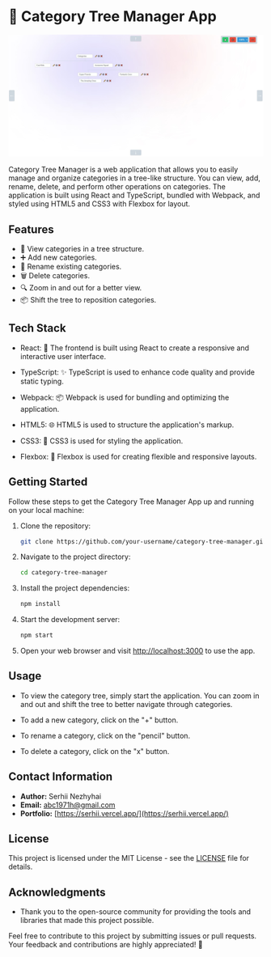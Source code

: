 # 🌲 Category Tree Manager App

![Category Tree Manager](screenshot.jpg)

Category Tree Manager is a web application that allows you to easily manage and organize categories in a tree-like structure. You can view, add, rename, delete, and perform other operations on categories. The application is built using React and TypeScript, bundled with Webpack, and styled using HTML5 and CSS3 with Flexbox for layout.

## Features

- 🌳 View categories in a tree structure.
- ➕ Add new categories.
- 🔄 Rename existing categories.
- 🗑️ Delete categories.
- 🔍 Zoom in and out for a better view.
- 📦 Shift the tree to reposition categories.

## Tech Stack

- React: 🚀 The frontend is built using React to create a responsive and interactive user interface.

- TypeScript: ✨ TypeScript is used to enhance code quality and provide static typing.

- Webpack: 📦 Webpack is used for bundling and optimizing the application.

- HTML5: 🌐 HTML5 is used to structure the application's markup.

- CSS3: 🎨 CSS3 is used for styling the application.

- Flexbox: 📏 Flexbox is used for creating flexible and responsive layouts.

## Getting Started

Follow these steps to get the Category Tree Manager App up and running on your local machine:

1. Clone the repository:

   ```bash
   git clone https://github.com/your-username/category-tree-manager.git
   ```

2. Navigate to the project directory:

   ```bash
   cd category-tree-manager
   ```

3. Install the project dependencies:

   ```bash
   npm install
   ```

4. Start the development server:

   ```bash
   npm start
   ```

5. Open your web browser and visit [http://localhost:3000](http://localhost:3000) to use the app.

## Usage

- To view the category tree, simply start the application. You can zoom in and out and shift the tree to better navigate through categories.

- To add a new category, click on the "+" button.

- To rename a category, click on the "pencil" button.

- To delete a category, click on the "x" button.

## Contact Information

- **Author:** Serhii Nezhyhai
- **Email:** [abc1971h@gmail.com](mailto:abc1971h@gmail.com)
- **Portfolio:** [https://serhii.vercel.app/](https://serhii.vercel.app/)

## License

This project is licensed under the MIT License - see the [LICENSE](LICENSE) file for details.

## Acknowledgments

- Thank you to the open-source community for providing the tools and libraries that made this project possible.

Feel free to contribute to this project by submitting issues or pull requests. Your feedback and contributions are highly appreciated! 🚀
